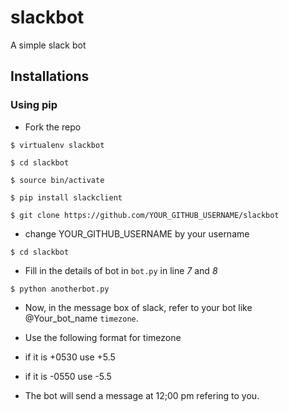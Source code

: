 # slackbot
A simple slack bot


## Installations

### Using pip

- Fork the repo

`$ virtualenv slackbot`

`$ cd slackbot`

`$ source bin/activate`

`$ pip install slackclient`

`$ git clone https://github.com/YOUR_GITHUB_USERNAME/slackbot`

- change YOUR_GITHUB_USERNAME by your username

`$ cd slackbot`

- Fill in the details of bot in `bot.py` in line _7_ and _8_

`$ python anotherbot.py`

- Now, in the message box of slack, refer to your bot like @Your_bot_name `timezone`.

- Use the following format for timezone

- if it is +0530 use +5.5
- if it is -0550 use -5.5

- The bot will send a message at 12;00 pm refering to you.
